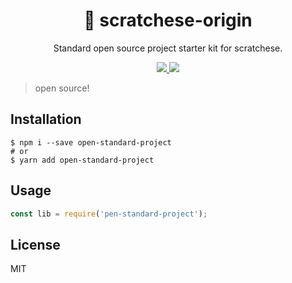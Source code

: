 <h1 align="center">
🎁 scratchese-origin
</h1>
<p align="center">
Standard open source project starter kit for scratchese.
</p>

<p align="center">
   <a href="https://github.com/amazingandyyy/open-standard-project/blob/master/LICENSE">
      <img src="https://img.shields.io/badge/License-MIT-green.svg" />
   </a>
   <a href="https://circleci.com/gh/amazingandyyy/open-standard-project">
      <img src="https://circleci.com/gh/amazingandyyy/open-standard-project.svg?style=svg" />
   </a>
</p>

> open source!


## Installation

```shell
$ npm i --save open-standard-project
# or
$ yarn add open-standard-project
```

## Usage

```javascript
const lib = require('pen-standard-project');

```

## License

MIT
